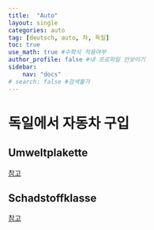 ```yaml
---
title:  "Auto"
layout: single
categories: auto
tag: [deutsch, auto, 차, 독일]
toc: true
use_math: true #수학식 적용여부
author_profile: false #내 프로파일 안보이기
sidebar:
    nav: "docs" 
# search: false #검색불가
---
```

# 독일에서 자동차 구입
## Umweltplakette
[참고](https://www.umweltplakette.org/)


## Schadstoffklasse
[참고](https://www.allianz.de/auto/kfz-versicherung/schadstoffklasse/)



